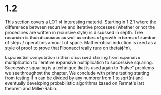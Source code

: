 # 1.2

This section covers a LOT of interesting material.  Starting in 1.2.1 where the differenece between recursive and iterative processes (whether or not the procedures are written in recursive style) is discussed in depth.  Tree recursion is then discussed as well as orders of growth in terms of number of steps / operations amount of space.  Mathematical induction is used as a style of proof to prove that Fibonacci really runs on theta(ɸ^n).

Exponential computation is then discussed starting from expansive multiplication to iterative expansive multiplication to successive squaring.  Successive squaring is a technique that is used again to "halve" problems we see throughout the chapter.  We conclude with prime testing starting from testing if n can be divided by any numbrer from 1 to sqrt(n) and eventually developing probabilistic algorithms based on Fermat's last theorem and Miller-Rabin.